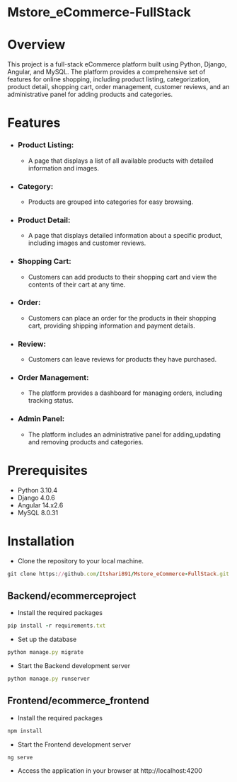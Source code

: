 # Mstore_eCommerce-FullStack
# Overview
This project is a full-stack eCommerce platform built using Python, Django, Angular, and MySQL. 
The platform provides a comprehensive set of features for online shopping, including product listing, categorization,
product detail, shopping cart, order management, customer reviews, and 
an administrative panel for adding products and categories.

# Features
 - ### Product Listing:
   - A page that displays a list of all available products with detailed information and images.
 - ### Category:
   - Products are grouped into categories for easy browsing.
 - ### Product Detail:
   - A page that displays detailed information about a specific product, including images and customer reviews.
 - ### Shopping Cart:
   - Customers can add products to their shopping cart and view the contents of their cart at any time.
 - ### Order:
   - Customers can place an order for the products in their shopping cart, providing shipping information and payment details.
 - ### Review:
   - Customers can leave reviews for products they have purchased.
 - ### Order Management: 
   - The platform provides a dashboard for managing orders, including tracking status.
 - ### Admin Panel:
   - The platform includes an administrative panel for adding,updating and removing products and categories.

# Prerequisites
 - Python 3.10.4
 - Django 4.0.6
 - Angular 14.x2.6
 - MySQL 8.0.31

# Installation
 - Clone the repository to your local machine.
```rake
git clone https://github.com/Itshari891/Mstore_eCommerce-FullStack.git
```
## Backend/ecommerceproject

- Install the required packages
```rake
pip install -r requirements.txt
```
- Set up the database
```rake
python manage.py migrate
```
- Start the Backend development server
```rake
python manage.py runserver
```
## Frontend/ecommerce_frontend

- Install the required packages
```rake
npm install
```

- Start the Frontend development server
```rake
ng serve
```
- Access the application in your browser at http://localhost:4200


